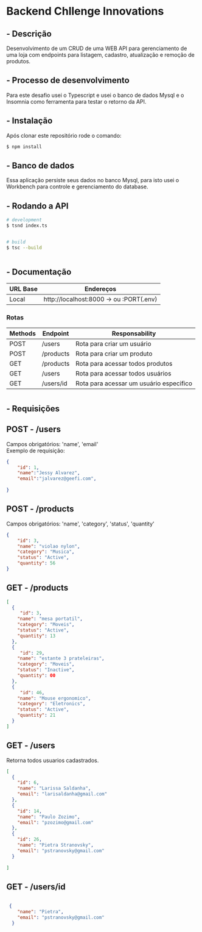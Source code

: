 
# Backend Chllenge Innovations

## - Descrição


Desenvolvimento de um CRUD de uma WEB API para gerenciamento de uma loja com endpoints para listagem, cadastro, atualização e remoção de produtos. 

## - Processo de desenvolvimento
Para este desafio usei o Typescript e usei o banco de dados Mysql e o Insomnia como ferramenta para testar o retorno da API.


## - Instalação
Após clonar este repositório rode o comando:

```bash
$ npm install
```
## - Banco de dados


Essa aplicação persiste seus dados no banco Mysql, para isto usei o Workbench para controle e gerenciamento do database.



## - Rodando a API

```bash
# development
$ tsnd index.ts


# build
$ tsc --build



```


## - Documentação

| URL Base  | Endereços                     |
| --------  | ----------------------------- | 
| Local     |  http://localhost:8000 -> ou :PORT(.env) 


### Rotas
| Methods | Endpoint                      | Responsability                        
| --------| ----------------------------- | --------------------------------------  |
| POST    |  /users                       | Rota para criar um usuário              |
| POST    |  /products                    | Rota para criar um produto              |
| GET     |  /products                    | Rota para acessar todos produtos        |
| GET     |  /users                       | Rota para acessar todos usuários        |
| GET     |  /users/id                    | Rota para acessar um usuário especifico | 

#

## - Requisições

## POST  - /users
Campos obrigatórios: 'name', 'email'
<br>Exemplo de requisição:

```json
{
    "id": 1, 
    "name":"Jessy Alvarez",
    "email":"jalvarez@geefi.com",
    
}
```


## POST - /products

Campos obrigatórios: 'name', 'category', 'status', 'quantity'



```json
{	
    "id": 3,
    "name": "violao nylon",
    "category": "Musica",
    "status": "Active",
    "quantity": 56
}


```

## GET - /products


```json
[
  {
     "id": 3,
    "name": "mesa portatil",
    "category": "Moveis",
    "status": "Active",
    "quantity": 13
  },
  {
     "id": 29,
    "name": "estante 3 prateleiras",
    "category": "Moveis",
    "status": "Inactive",
    "quantity": 00
  },
  {
     "id": 46,
    "name": "Mouse ergonomico",
    "category": "Eletronics",
    "status": "Active",
    "quantity": 21
  }
]

```

## GET  - /users
Retorna todos usuarios cadastrados.

```json
[
  {
    "id": 6,
    "name": "Larissa Saldanha",
    "email": "larisaldanha@gmail.com"
  },
  {
    "id": 14,
    "name": "Paulo Zozimo",
    "email": "pzozimo@gmail.com"
  },
  {
    "id": 26,
    "name": "Pietra Stranovsky",
    "email": "pstranovsky@gmail.com"
  }
  
]
```


## GET  - /users/id

```json

 {  
    "name": "Pietra",
    "email": "pstranovsky@gmail.com"
  }

```

